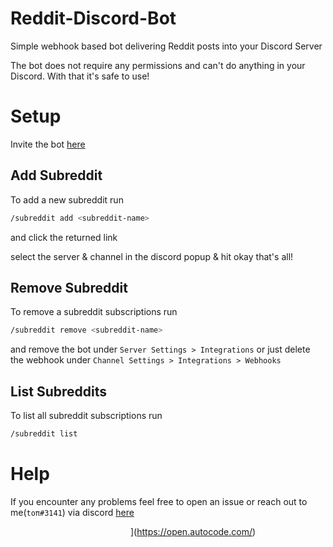 # Reddit-Discord-Bot

Simple webhook based bot delivering Reddit posts into your Discord Server

The bot does not require any permissions and can't do anything in your Discord. With that it's safe to use!

# Setup

Invite the bot [here](https://discord.com/oauth2/authorize?client_id=846396249241288796&scope=applications.commands)

## Add Subreddit

To add a new subreddit run

```bash
/subreddit add <subreddit-name>
```

and click the returned link

select the server & channel in the discord popup & hit okay that's all!

## Remove Subreddit

To remove a subreddit subscriptions run

```bash
/subreddit remove <subreddit-name>
```

and remove the bot under `Server Settings > Integrations` or just delete the webhook under `Channel Settings > Integrations > Webhooks`

## List Subreddits

To list all subreddit subscriptions run

```bash
/subreddit list
```

# Help
If you encounter any problems feel free to open an issue or reach out to me(`toπ#3141`) via discord [here](https://discord.gg/RKM92xXu4Y) 

<img  data-src="https://deploy.stdlib.com/static/images/deploy.svg" width="192">](https://open.autocode.com/)
